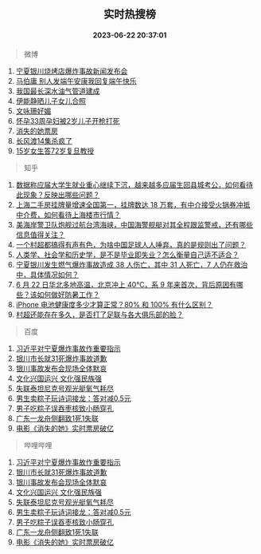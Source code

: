 <div align="center"><h2>实时热搜榜</h2><h4>2023-06-22 20:37:01</h4></div>

> 微博  

1. [宁夏银川烧烤店爆炸事故新闻发布会](https://s.weibo.com/weibo?q=%23%E5%AE%81%E5%A4%8F%E9%93%B6%E5%B7%9D%E7%83%A7%E7%83%A4%E5%BA%97%E7%88%86%E7%82%B8%E4%BA%8B%E6%95%85%E6%96%B0%E9%97%BB%E5%8F%91%E5%B8%83%E4%BC%9A%23&t=31&band_rank=1&Refer=top)<br />
2. [马伯庸 别人发端午安康我回复端午快乐](https://s.weibo.com/weibo?q=%E9%A9%AC%E4%BC%AF%E5%BA%B8%20%E5%88%AB%E4%BA%BA%E5%8F%91%E7%AB%AF%E5%8D%88%E5%AE%89%E5%BA%B7%E6%88%91%E5%9B%9E%E5%A4%8D%E7%AB%AF%E5%8D%88%E5%BF%AB%E4%B9%90&t=31&band_rank=2&Refer=top)<br />
3. [我国最长深水油气管道建成](https://s.weibo.com/weibo?q=%23%E6%88%91%E5%9B%BD%E6%9C%80%E9%95%BF%E6%B7%B1%E6%B0%B4%E6%B2%B9%E6%B0%94%E7%AE%A1%E9%81%93%E5%BB%BA%E6%88%90%23&t=31&band_rank=3&Refer=top)<br />
4. [伊能静晒儿子女儿合照](https://s.weibo.com/weibo?q=%23%E4%BC%8A%E8%83%BD%E9%9D%99%E6%99%92%E5%84%BF%E5%AD%90%E5%A5%B3%E5%84%BF%E5%90%88%E7%85%A7%23&t=31&band_rank=4&Refer=top)<br />
5. [文咏珊好媚](https://s.weibo.com/weibo?q=%E6%96%87%E5%92%8F%E7%8F%8A%E5%A5%BD%E5%AA%9A&t=31&band_rank=5&Refer=top)<br />
6. [怀孕33周孕妇被2岁儿子开枪打死](https://s.weibo.com/weibo?q=%23%E6%80%80%E5%AD%9533%E5%91%A8%E5%AD%95%E5%A6%87%E8%A2%AB2%E5%B2%81%E5%84%BF%E5%AD%90%E5%BC%80%E6%9E%AA%E6%89%93%E6%AD%BB%23&t=31&band_rank=6&Refer=top)<br />
7. [消失的她票房](https://s.weibo.com/weibo?q=%E6%B6%88%E5%A4%B1%E7%9A%84%E5%A5%B9%E7%A5%A8%E6%88%BF&t=31&band_rank=7&Refer=top)<br />
8. [长风渡14集杀疯了](https://s.weibo.com/weibo?q=%23%E9%95%BF%E9%A3%8E%E6%B8%A114%E9%9B%86%E6%9D%80%E7%96%AF%E4%BA%86%23&t=31&band_rank=8&Refer=top)<br />
9. [15岁女生答72岁复旦教授](https://s.weibo.com/weibo?q=%2315%E5%B2%81%E5%A5%B3%E7%94%9F%E7%AD%9472%E5%B2%81%E5%A4%8D%E6%97%A6%E6%95%99%E6%8E%88%23&t=31&band_rank=9&Refer=top)<br />

> 知乎  

1. [数据称应届大学生就业重心继续下沉，越来越多应届生回县城考公，如何看待此现象？反映出哪些问题？](https://www.zhihu.com/question/607781746)<br />
2. [上海二手房挂牌量增速全国第一，挂牌数达 18 万套，有中介接受火锅券冲抵中介费，如何看待上海楼市行情？](https://www.zhihu.com/question/607907674)<br />
3. [美海岸警卫队炮舰过航台湾海峡，中国海警舰艇对其全程跟监警戒，还有哪些信息值得关注？](https://www.zhihu.com/question/607981759)<br />
4. [一个村超都搞得有声有色，为啥中国足球人人唾弃，真的是规则出了问题？](https://www.zhihu.com/question/606948461)<br />
5. [人类学、社会学和历史学，是不是毕业即失业？怎么衡量自己适不适合？](https://www.zhihu.com/theater/113436)<br />
6. [宁夏银川发生燃气爆炸事故造成 38 人伤亡，其中 31 人死亡，7 人仍在救治中，具体情况如何？](https://www.zhihu.com/question/607961203)<br />
7. [6 月 22 日华北多地高温，北京冲上 40℃，系 9 年来首次，背后原因有哪些？该如何做好防暑工作？](https://www.zhihu.com/question/607989824)<br />
8. [iPhone 电池健康度多少才算正常？80% 和 100% 有什么区别？](https://www.zhihu.com/question/569965047)<br />
9. [村超还能存在多久，是否打了足联与各大俱乐部的脸？](https://www.zhihu.com/question/606520764)<br />

> 百度  

1. [习近平对宁夏爆炸事故作重要指示](https://www.baidu.com/s?wd=%E4%B9%A0%E8%BF%91%E5%B9%B3%E5%AF%B9%E5%AE%81%E5%A4%8F%E7%88%86%E7%82%B8%E4%BA%8B%E6%95%85%E4%BD%9C%E9%87%8D%E8%A6%81%E6%8C%87%E7%A4%BA&sa=fyb_news&rsv_dl=fyb_news)<br />
2. [银川市长就31死爆炸事故道歉](https://www.baidu.com/s?wd=%E9%93%B6%E5%B7%9D%E5%B8%82%E9%95%BF%E5%B0%B131%E6%AD%BB%E7%88%86%E7%82%B8%E4%BA%8B%E6%95%85%E9%81%93%E6%AD%89&sa=fyb_news&rsv_dl=fyb_news)<br />
3. [银川事故发布会现场全体默哀](https://www.baidu.com/s?wd=%E9%93%B6%E5%B7%9D%E4%BA%8B%E6%95%85%E5%8F%91%E5%B8%83%E4%BC%9A%E7%8E%B0%E5%9C%BA%E5%85%A8%E4%BD%93%E9%BB%98%E5%93%80&sa=fyb_news&rsv_dl=fyb_news)<br />
4. [文化兴国运兴 文化强民族强](https://www.baidu.com/s?wd=%E6%96%87%E5%8C%96%E5%85%B4%E5%9B%BD%E8%BF%90%E5%85%B4+%E6%96%87%E5%8C%96%E5%BC%BA%E6%B0%91%E6%97%8F%E5%BC%BA&sa=fyb_news&rsv_dl=fyb_news)<br />
5. [失联泰坦尼克号观光艇氧气耗尽](https://www.baidu.com/s?wd=%E5%A4%B1%E8%81%94%E6%B3%B0%E5%9D%A6%E5%B0%BC%E5%85%8B%E5%8F%B7%E8%A7%82%E5%85%89%E8%89%87%E6%B0%A7%E6%B0%94%E8%80%97%E5%B0%BD&sa=fyb_news&rsv_dl=fyb_news)<br />
6. [男生卖粽子玩诗词接龙：答对减0.5元](https://www.baidu.com/s?wd=%E7%94%B7%E7%94%9F%E5%8D%96%E7%B2%BD%E5%AD%90%E7%8E%A9%E8%AF%97%E8%AF%8D%E6%8E%A5%E9%BE%99%EF%BC%9A%E7%AD%94%E5%AF%B9%E5%87%8F0.5%E5%85%83&sa=fyb_news&rsv_dl=fyb_news)<br />
7. [男子吃粽子误吞枣核致小肠穿孔](https://www.baidu.com/s?wd=%E7%94%B7%E5%AD%90%E5%90%83%E7%B2%BD%E5%AD%90%E8%AF%AF%E5%90%9E%E6%9E%A3%E6%A0%B8%E8%87%B4%E5%B0%8F%E8%82%A0%E7%A9%BF%E5%AD%94&sa=fyb_news&rsv_dl=fyb_news)<br />
8. [广东一龙舟侧翻致1死1失联](https://www.baidu.com/s?wd=%E5%B9%BF%E4%B8%9C%E4%B8%80%E9%BE%99%E8%88%9F%E4%BE%A7%E7%BF%BB%E8%87%B41%E6%AD%BB1%E5%A4%B1%E8%81%94&sa=fyb_news&rsv_dl=fyb_news)<br />
9. [电影《消失的她》实时票房破亿](https://www.baidu.com/s?wd=%E7%94%B5%E5%BD%B1%E3%80%8A%E6%B6%88%E5%A4%B1%E7%9A%84%E5%A5%B9%E3%80%8B%E5%AE%9E%E6%97%B6%E7%A5%A8%E6%88%BF%E7%A0%B4%E4%BA%BF&sa=fyb_news&rsv_dl=fyb_news)<br />

> 哔哩哔哩  

1. [习近平对宁夏爆炸事故作重要指示](https://www.baidu.com/s?wd=%E4%B9%A0%E8%BF%91%E5%B9%B3%E5%AF%B9%E5%AE%81%E5%A4%8F%E7%88%86%E7%82%B8%E4%BA%8B%E6%95%85%E4%BD%9C%E9%87%8D%E8%A6%81%E6%8C%87%E7%A4%BA&sa=fyb_news&rsv_dl=fyb_news)<br />
2. [银川市长就31死爆炸事故道歉](https://www.baidu.com/s?wd=%E9%93%B6%E5%B7%9D%E5%B8%82%E9%95%BF%E5%B0%B131%E6%AD%BB%E7%88%86%E7%82%B8%E4%BA%8B%E6%95%85%E9%81%93%E6%AD%89&sa=fyb_news&rsv_dl=fyb_news)<br />
3. [银川事故发布会现场全体默哀](https://www.baidu.com/s?wd=%E9%93%B6%E5%B7%9D%E4%BA%8B%E6%95%85%E5%8F%91%E5%B8%83%E4%BC%9A%E7%8E%B0%E5%9C%BA%E5%85%A8%E4%BD%93%E9%BB%98%E5%93%80&sa=fyb_news&rsv_dl=fyb_news)<br />
4. [文化兴国运兴 文化强民族强](https://www.baidu.com/s?wd=%E6%96%87%E5%8C%96%E5%85%B4%E5%9B%BD%E8%BF%90%E5%85%B4+%E6%96%87%E5%8C%96%E5%BC%BA%E6%B0%91%E6%97%8F%E5%BC%BA&sa=fyb_news&rsv_dl=fyb_news)<br />
5. [失联泰坦尼克号观光艇氧气耗尽](https://www.baidu.com/s?wd=%E5%A4%B1%E8%81%94%E6%B3%B0%E5%9D%A6%E5%B0%BC%E5%85%8B%E5%8F%B7%E8%A7%82%E5%85%89%E8%89%87%E6%B0%A7%E6%B0%94%E8%80%97%E5%B0%BD&sa=fyb_news&rsv_dl=fyb_news)<br />
6. [男生卖粽子玩诗词接龙：答对减0.5元](https://www.baidu.com/s?wd=%E7%94%B7%E7%94%9F%E5%8D%96%E7%B2%BD%E5%AD%90%E7%8E%A9%E8%AF%97%E8%AF%8D%E6%8E%A5%E9%BE%99%EF%BC%9A%E7%AD%94%E5%AF%B9%E5%87%8F0.5%E5%85%83&sa=fyb_news&rsv_dl=fyb_news)<br />
7. [男子吃粽子误吞枣核致小肠穿孔](https://www.baidu.com/s?wd=%E7%94%B7%E5%AD%90%E5%90%83%E7%B2%BD%E5%AD%90%E8%AF%AF%E5%90%9E%E6%9E%A3%E6%A0%B8%E8%87%B4%E5%B0%8F%E8%82%A0%E7%A9%BF%E5%AD%94&sa=fyb_news&rsv_dl=fyb_news)<br />
8. [广东一龙舟侧翻致1死1失联](https://www.baidu.com/s?wd=%E5%B9%BF%E4%B8%9C%E4%B8%80%E9%BE%99%E8%88%9F%E4%BE%A7%E7%BF%BB%E8%87%B41%E6%AD%BB1%E5%A4%B1%E8%81%94&sa=fyb_news&rsv_dl=fyb_news)<br />
9. [电影《消失的她》实时票房破亿](https://www.baidu.com/s?wd=%E7%94%B5%E5%BD%B1%E3%80%8A%E6%B6%88%E5%A4%B1%E7%9A%84%E5%A5%B9%E3%80%8B%E5%AE%9E%E6%97%B6%E7%A5%A8%E6%88%BF%E7%A0%B4%E4%BA%BF&sa=fyb_news&rsv_dl=fyb_news)<br />
